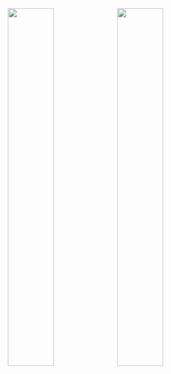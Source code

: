 <div align="center" width="100%">
  <img width="43%" align="center" src="https://github-readme-stats.vercel.app/api?username=anuraghazra&show_icons=true&theme=cobalt" />
<a href="https://github.com/anuraghazra/github-readme-stats">
  <img width="43%" align="center" src="https://github-readme-stats.vercel.app/api/top-langs/?username=bperard&layout=compact" />
</a>
  </div>

<!--
**bperard/bperard** is a ✨ _special_ ✨ repository because its `README.md` (this file) appears on your GitHub profile.

Here are some ideas to get you started:

- 🔭 I’m currently working on ...
- 🌱 I’m currently learning ...
- 👯 I’m looking to collaborate on ...
- 🤔 I’m looking for help with ...
- 💬 Ask me about ...
- 📫 How to reach me: ...
- 😄 Pronouns: ...
- ⚡ Fun fact: ...
-->
